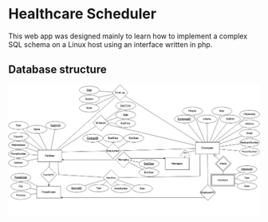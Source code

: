 ﻿# Healthcare Scheduler
This web app was designed mainly to learn how to implement a complex SQL schema on a Linux host using an interface written in php.
## Database structure
<img src="resources/images/Main-ER-model-db-design.png"/>
